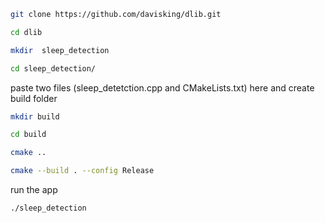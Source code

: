 ```bash
git clone https://github.com/davisking/dlib.git

cd dlib 

mkdir  sleep_detection

cd sleep_detection/
```
paste two files (sleep_detetction.cpp and CMakeLists.txt) here and create build folder 
```bash
mkdir build

cd build 

cmake ..

cmake --build . --config Release
```
run the app 
```bash
./sleep_detection
```
